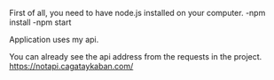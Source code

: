 
First of all, you need to have node.js installed on your computer.
-npm install
-npm start

Application uses my api.

You can already see the api address from the requests in the project.
https://notapi.cagataykaban.com/
